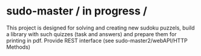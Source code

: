 # sudo-master / in progress /
This project is designed for solving and creating new sudoku puzzels, build a library with such quizzes (task and answers) and prepare them for printing in pdf.
Provide REST interface (see sudo-master2/webAPI/HTTP Methods)
